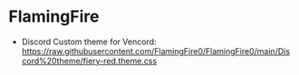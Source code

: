 # **FlamingFire**

- Discord Custom theme for Vencord: https://raw.githubusercontent.com/FlamingFire0/FlamingFire0/main/Discord%20theme/fiery-red.theme.css
